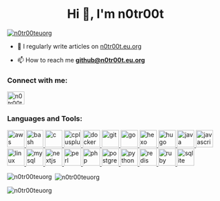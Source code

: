 <h1 align="center">Hi 👋, I'm n0tr00t</h1>

<p align="left"> <a href="https://github.com/ryo-ma/github-profile-trophy"><img src="https://hacked-github-stat-trophies.vercel.app/?username=n0tr00teuorg&theme=darkhub&no-bg=true&no-frame=true" alt="n0tr00teuorg" /></a> </p>

- 📝 I regularly write articles on [n0tr00t.eu.org](n0tr00t.eu.org)

- 📫 How to reach me **github@n0tr00t.eu.org**

<h3 align="left">Connect with me:</h3>
<p align="left">
<a href="/n0tr00t.eu.org/index.xml" target="blank"><img align="center" src="https://fastly.jsdelivr.net/gh/rahuldkjain/github-profile-readme-generator@master/src/images/icons/Social/rss.svg" alt="n0tr00t.eu.org/index.xml" height="30" width="40" /></a>
</p>

<h3 align="left">Languages and Tools:</h3>
<p align="left"> <a href="https://aws.amazon.com" target="_blank" rel="noreferrer"> <img src="https://fastly.jsdelivr.net/gh/devicons/devicon@master/icons/amazonwebservices/amazonwebservices-original-wordmark.svg" alt="aws" width="40" height="40"/> </a> <a href="https://www.gnu.org/software/bash/" target="_blank" rel="noreferrer"> <img src="https://www.vectorlogo.zone/logos/gnu_bash/gnu_bash-icon.svg" alt="bash" width="40" height="40"/> </a> <a href="https://www.cprogramming.com/" target="_blank" rel="noreferrer"> <img src="https://fastly.jsdelivr.net/gh/devicons/devicon@master/icons/c/c-original.svg" alt="c" width="40" height="40"/> </a> <a href="https://www.w3schools.com/cpp/" target="_blank" rel="noreferrer"> <img src="https://fastly.jsdelivr.net/gh/devicons/devicon@master/icons/cplusplus/cplusplus-original.svg" alt="cplusplus" width="40" height="40"/> </a> <a href="https://www.docker.com/" target="_blank" rel="noreferrer"> <img src="https://fastly.jsdelivr.net/gh/devicons/devicon@master/icons/docker/docker-original-wordmark.svg" alt="docker" width="40" height="40"/> </a> <a href="https://git-scm.com/" target="_blank" rel="noreferrer"> <img src="https://www.vectorlogo.zone/logos/git-scm/git-scm-icon.svg" alt="git" width="40" height="40"/> </a> <a href="https://golang.org" target="_blank" rel="noreferrer"> <img src="https://fastly.jsdelivr.net/gh/devicons/devicon@master/icons/go/go-original.svg" alt="go" width="40" height="40"/> </a> <a href="hexo.io/" target="_blank" rel="noreferrer"> <img src="https://www.vectorlogo.zone/logos/hexoio/hexoio-icon.svg" alt="hexo" width="40" height="40"/> </a> <a href="https://gohugo.io/" target="_blank" rel="noreferrer"> <img src="https://api.iconify.design/logos-hugo.svg" alt="hugo" width="40" height="40"/> </a> <a href="https://www.java.com" target="_blank" rel="noreferrer"> <img src="https://fastly.jsdelivr.net/gh/devicons/devicon@master/icons/java/java-original.svg" alt="java" width="40" height="40"/> </a> <a href="https://developer.mozilla.org/en-US/docs/Web/JavaScript" target="_blank" rel="noreferrer"> <img src="https://fastly.jsdelivr.net/gh/devicons/devicon@master/icons/javascript/javascript-original.svg" alt="javascript" width="40" height="40"/> </a> <a href="https://www.linux.org/" target="_blank" rel="noreferrer"> <img src="https://fastly.jsdelivr.net/gh/devicons/devicon@master/icons/linux/linux-original.svg" alt="linux" width="40" height="40"/> </a> <a href="https://www.mysql.com/" target="_blank" rel="noreferrer"> <img src="https://fastly.jsdelivr.net/gh/devicons/devicon@master/icons/mysql/mysql-original-wordmark.svg" alt="mysql" width="40" height="40"/> </a> <a href="https://nextjs.org/" target="_blank" rel="noreferrer"> <img src="https://cdn.worldvectorlogo.com/logos/nextjs-2.svg" alt="nextjs" width="40" height="40"/> </a> <a href="https://www.perl.org/" target="_blank" rel="noreferrer"> <img src="https://api.iconify.design/logos-perl.svg" alt="perl" width="40" height="40"/> </a> <a href="https://www.php.net" target="_blank" rel="noreferrer"> <img src="https://fastly.jsdelivr.net/gh/devicons/devicon@master/icons/php/php-original.svg" alt="php" width="40" height="40"/> </a> <a href="https://www.postgresql.org" target="_blank" rel="noreferrer"> <img src="https://fastly.jsdelivr.net/gh/devicons/devicon@master/icons/postgresql/postgresql-original-wordmark.svg" alt="postgresql" width="40" height="40"/> </a> <a href="https://www.python.org" target="_blank" rel="noreferrer"> <img src="https://fastly.jsdelivr.net/gh/devicons/devicon@master/icons/python/python-original.svg" alt="python" width="40" height="40"/> </a> <a href="https://redis.io" target="_blank" rel="noreferrer"> <img src="https://fastly.jsdelivr.net/gh/devicons/devicon@master/icons/redis/redis-original-wordmark.svg" alt="redis" width="40" height="40"/> </a> <a href="https://www.ruby-lang.org/en/" target="_blank" rel="noreferrer"> <img src="https://fastly.jsdelivr.net/gh/devicons/devicon@master/icons/ruby/ruby-original.svg" alt="ruby" width="40" height="40"/> </a> <a href="https://www.sqlite.org/" target="_blank" rel="noreferrer"> <img src="https://www.vectorlogo.zone/logos/sqlite/sqlite-icon.svg" alt="sqlite" width="40" height="40"/> </a> </p>

<p><img align="left" src="https://github-readme-stats.vercel.app/api/top-langs?username=n0tr00teuorg&show_icons=true&locale=en&layout=compact" alt="n0tr00teuorg" /></p>

<p>&nbsp;<img align="center" src="https://github-readme-stats.vercel.app/api?username=n0tr00teuorg&show_icons=true&locale=en" alt="n0tr00teuorg" /></p>

<p><img align="center" src="https://github-readme-streak-stats.herokuapp.com/?user=n0tr00teuorg&" alt="n0tr00teuorg" /></p>
